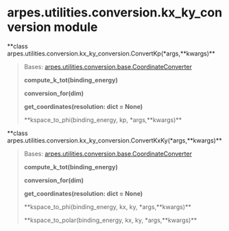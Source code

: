 # arpes.utilities.conversion.kx\_ky\_conversion module

**class
arpes.utilities.conversion.kx\_ky\_conversion.ConvertKp(\*args,**kwargs)\*\*

> Bases:
> [arpes.utilities.conversion.base.CoordinateConverter](arpes.utilities.conversion.base#arpes.utilities.conversion.base.CoordinateConverter)
> 
> **compute\_k\_tot(binding\_energy)**
> 
> **conversion\_for(dim)**
> 
> **get\_coordinates(resolution: dict = None)**
> 
> **kspace\_to\_phi(binding\_energy, kp, \*args,**kwargs)\*\*

**class
arpes.utilities.conversion.kx\_ky\_conversion.ConvertKxKy(\*args,**kwargs)\*\*

> Bases:
> [arpes.utilities.conversion.base.CoordinateConverter](arpes.utilities.conversion.base#arpes.utilities.conversion.base.CoordinateConverter)
> 
> **compute\_k\_tot(binding\_energy)**
> 
> **conversion\_for(dim)**
> 
> **get\_coordinates(resolution: dict = None)**
> 
> **kspace\_to\_phi(binding\_energy, kx, ky, \*args,**kwargs)\*\*
> 
> **kspace\_to\_polar(binding\_energy, kx, ky, \*args,**kwargs)\*\*
